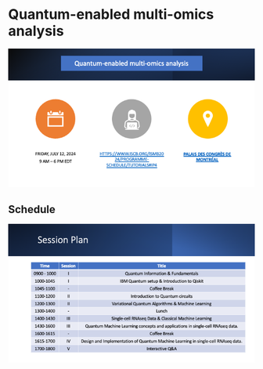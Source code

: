 # Quantum-enabled multi-omics analysis

![QMLOmics](images/QMLomics_tutorial.png)

## Schedule

![Schedule](images/Schedule_tutorial.png)



